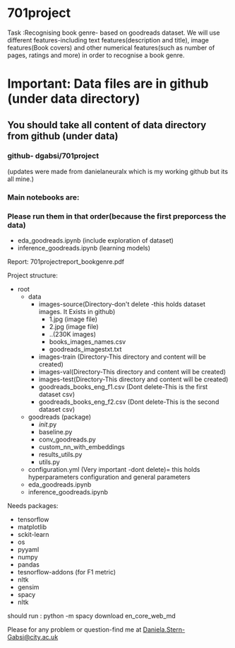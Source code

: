 # 701project
Task :Recognising book genre- based on goodreads dataset.
We will use different features-including text features(description and title), image features(Book covers)
and other numerical features(such as number of pages, ratings and more) in order to recognise a book genre.

# Important: Data files are in github (under data directory)
## You should take all content of data directory from github (under data)


### github- dgabsi/701project
(updates were made from danielaneuralx which is my working github but its all mine.)

### Main notebooks are:
### Please run them in that order(because the first preporcess the data)
- eda_goodreads.ipynb (include exploration of dataset)
- inference_goodreads.ipynb (learning models)

Report:
701projectreport_bookgenre.pdf

Project structure:
- root
  - data
    - images-source(Directory-don't delete -this holds dataset images. It Exists in github)
      - 1.jpg (image file)
      - 2.jpg (image file)
      - ..(230K images)
      - books_images_names.csv
      - goodreads_imagestxt.txt
    - images-train (Directory-This directory and content will be created)
    - images-val(Directory-This directory and content will be created) 
    - images-test(Directory-This directory and content will be created)
    - goodreads_books_eng_f1.csv (Dont delete-This is the first dataset csv)
    - goodreads_books_eng_f2.csv (Dont delete-This is the second dataset csv)
  - goodreads (package)
    - _init_.py
    - baseline.py
    - conv_goodreads.py
    - custom_nn_with_embeddings
    - results_utils.py
    - utils.py
  - configuration.yml  (Very important -dont delete)= this holds hyperparameters configuration and general parameters
  - eda_goodreads.ipynb
  - inference_goodreads.ipynb
  
Needs packages:
- tensorflow
- matplotlib
- sckit-learn
- os
- pyyaml
- numpy
- pandas
- tesnorflow-addons (for F1 metric)
- nltk
- gensim
- spacy
- nltk
    
    
should run :
python -m spacy download en_core_web_md

Please for any problem or question-find me at Daniela.Stern-Gabsi@city.ac.uk
